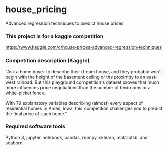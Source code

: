 # house_pricing
Advanced regression techniques to predict house prices 

### This project is for a kaggle competition
https://www.kaggle.com/c/house-prices-advanced-regression-techniques

### Competition description (Kaggle)

"Ask a home buyer to describe their dream house, and they probably won't begin with the height of the basement ceiling or the proximity to an east-west railroad. But this playground competition's dataset proves that much more influences price negotiations than the number of bedrooms or a white-picket fence.

With 79 explanatory variables describing (almost) every aspect of residential homes in Ames, Iowa, this competition challenges you to predict the final price of each home."

### Required software tools
Python 3, jupyter notebook, pandas, numpy, sklearn, matplotlib, and seaborn.
